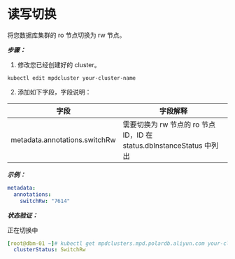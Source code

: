 # 读写切换

将您数据库集群的 ro 节点切换为 rw 节点。

***步骤：***

1. 修改您已经创建好的 cluster。

```shell
kubectl edit mpdcluster your-cluster-name
```

2. 添加如下字段，字段说明：

| 字段                          | 字段解释                                                     |
| ----------------------------- | ------------------------------------------------------------ |
| metadata.annotations.switchRw | 需要切换为 rw 节点的 ro 节点 ID，ID 在 status.dbInstanceStatus 中列出 |

***示例：***

```yaml
metadata:
  annotations:
    switchRw: "7614"
```

***状态验证：***

正在切换中

```yaml
[root@dbm-01 ~]# kubectl get mpdclusters.mpd.polardb.aliyun.com your-cluster-name -o yaml | grep clusterStatus
  clusterStatus: SwitchRw
```
